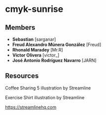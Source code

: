 # cmyk-sunrise

## Members

- **Sebastian** [sarganar]
- **Freud Alexandro Múnera González** [Freud]
- **Rhonald Maradey** [Mr.R]
- **Víctor Olivera** [victor_]
- **José Antonio Rodríguez Navarro** [JARN]

## Resources

Coffee Sharing 5 illustration by Streamline

Exercise Shirt illustration by Streamline

https://streamlinehq.com
